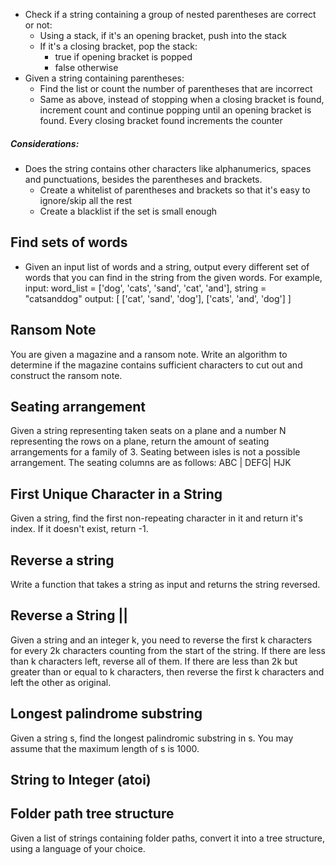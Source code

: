 - Check if a string containing a group of nested parentheses are 
correct or not:
    - Using a stack, if it's an opening bracket, push into the stack
    - If it's a closing bracket, pop the stack:
        - true if opening bracket is popped
        - false otherwise
- Given a string containing parentheses:
    - Find the list or count the number of parentheses that are incorrect
    - Same as above, instead of stopping when a closing bracket
    is found, increment count and continue popping until an opening
    bracket is found. Every closing bracket found increments the counter 
    
 ##### Considerations:
 - Does the string contains other characters like alphanumerics,
 spaces and punctuations, besides the parentheses and brackets.
    - Create a whitelist of parentheses and brackets so that
    it's easy to ignore/skip all the rest
    -  Create a blacklist if the set is small enough

## Find sets of words
- Given an input list of words and a string, output every different set of words that you can find in the string from the given words. For example,
input: word_list = ['dog', 'cats', 'sand', 'cat', 'and'], string = "catsanddog"
output: [ ['cat', 'sand', 'dog'], ['cats', 'and', 'dog'] ]  

## Ransom Note
You are given a magazine and a ransom note. Write an algorithm to determine if the magazine contains sufficient 
characters to cut out and construct the ransom note.  

## Seating arrangement
Given a string representing taken seats on a plane and a number N representing the rows 
on a plane, return the amount of seating arrangements for a family of 3. 
Seating between isles is not a possible arrangement. The seating columns are as follows: ABC | DEFG| HJK

## First Unique Character in a String
Given a string, find the first non-repeating character in it and return it's index. If it doesn't exist, return -1.

## Reverse a string
Write a function that takes a string as input and returns the string reversed.

## Reverse a String ||
Given a string and an integer k, you need to reverse the first k characters for every 2k characters
 counting from the start of the string. If there are less than k characters left, reverse all of 
 them. If there are less than 2k but greater than or equal to k characters, then reverse the first
  k characters and left the other as original.
  
## Longest palindrome substring
Given a string s, find the longest palindromic substring in s. You may assume that 
the maximum length of s is 1000.
   
## String to Integer (atoi)


## Folder path tree structure
Given a list of strings containing folder paths, convert it into a tree structure, using a language of your choice.  